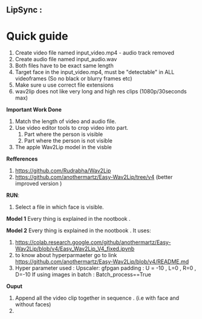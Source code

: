 ## LipSync :
# **Quick guide**
1. Create video file named input_video.mp4 - audio track removed
2. Create audio file named input_audio.wav 
3. Both files have to be exact same length
4. Target face in the input_video.mp4, must be "detectable" in ALL videoframes (So no black or blurry frames etc)
5. Make sure u use correct file extensions
6. wav2lip does not like very long and high res clips (1080p/30seconds max)

**Important Work Done**
1. Match the length of video and audio file. 
2. Use video editor tools to crop video into part.
    1. Part where the person is visible 
    2. Part where the person is not visible 
3. The apple Wav2Lip model in the visble 

**Refferences**
1. https://github.com/Rudrabha/Wav2Lip
2. https://github.com/anothermartz/Easy-Wav2Lip/tree/v4 
(better improved version )


**RUN**:
1. Select a file in which face is visible. 


**Model 1**
Every thing is explained in the nootbook .

**Model 2**
Every thing is explained in the nootbook .
It uses:  
1. https://colab.research.google.com/github/anothermartz/Easy-Wav2Lip/blob/v4/Easy_Wav2Lip_V4_fixed.ipynb
2. to know about hyperparmaeter go to link https://github.com/anothermartz/Easy-Wav2Lip/blob/v4/README.md
3. Hyper parameter used : 
    Upscaler: gfpgan
    padding : U = -10 , L=0 , R=0 , D=-10
    If using images in batch : Batch_process==True


**Ouput**
1. Append all the video clip together in sequence . (i.e with face and without faces)
2. 


